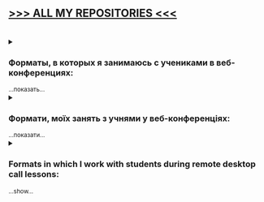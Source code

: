 ## [>>>  ALL MY REPOSITORIES  <<<](https://unibreakfast.github.io/)

<br>
<details>
  <summary> <h3>Форматы, в которых я занимаюсь с учениками в веб-конференциях:</h3> <sub>...показать...</sub> </summary>
  
  <ul>
    <li>введение, советы по изучению, рекомендации материалов</li>
    <li>ответы на вопросы, с которыми ученик пришёл</li>
    <li>пояснение тем - отдельных или по порядку</li>
    <li>решение задачек, придумывание нужных на ходу</li>
    <li>написание и разбор механики реализации типовых компонентов</li>
    <li>написание тестовых заданий работодателей</li>
    <li>парное программирование</li>
    <li>прохождение учебников вместе</li>
    <li>поддержка в прохождении интерактивных обучающих сайтов</li>
    <li>помощь в написании своих проектов</li>
    <li>вёрстка макетов с подсказками</li>
    <li>код-ревью проектов учеников и не только</li>
    <li>помощь с рабочими задачами</li>
    <li>мок-собеседования (имитация реального)</li>
    <li>помощь в прохождении квалификационных тестов</li>
    <li>совместный просмотр видеокурсов с пояснениями</li>
    <li>чтение моих и чужих написанных проектов, разъясняя всё</li>
    <li>проектирование приложений (архитектура, данные, интерфейсы)</li>
    <li>написание казуальных игрушек (змейки, тетрисы, сапёры и т.п.)</li>
    <li>групповой урок в формате перевёрнутого класса</li>
    <li>лайв-кодинг (пишу что-то при учениках с комментариями по ходу)</li>
    <li>передача навыков продвинутого пользования основными инструментами разработки</li>
    <li>карьерное консультирование, мотивация, коучинг, психологическая поддержка</li>
  </ul>

</details>
<details>
  <summary> <h3>Формати, моїх занять з учнями у веб-конференціях:</h3> <sub>...показати...</sub> </summary>
  
  <ul>
    <li>Початок, поради у навчанні, рекомендовані матеріали</li>
    <li>відповіді на питання, з якими учень прийшов</li>
    <li>пояснення тем - окремих або по порядку</li>
    <li>вирішення завдань, вигадування потрібних власних на ходу</li>
    <li>написання та розбір механіки реалізації типових компонентів</li>
    <li>написання тестових завдань роботодавців</li>
    <li>парне програмування</li>
    <li>проходження підручників разом</li>
    <li>підтримка проходження інтерактивних навчальних сайтів</li>
    <li>допомога у написанні своїх проектів</li>
    <li>верстка макетів із підказками</li>
    <li>код-рев'ю проектів учнів і не тільки</li>
    <li>допомога з робочими задачами</li>
    <li>мок-співбесіда (імітація реальної)</li>
    <li>допомога у проходженні кваліфікаційних тестів</li>
    <li>спільний перегляд відеокурсів з поясненнями</li>
    <li>читання моїх та чужих вже написаних проектів, роз'яснюючи все</li>
    <li>проектування програм (архітектура, дані, інтерфейси)</li>
    <li>написання казуальних ігор (змійки, тетріси, сапери тощо)</li>
    <li>груповий урок у форматі перевернутого класу</li>
    <li>лайв-кодинг (пишу щось при учнях з коментарями по ходу)</li>
    <li>передача поглиблених навичок користування основними інструментами розробки</li>
    <li>кар'єрне консультування, мотивація, коучинг, психологічна підтримка</li>
  </ul>

</details>
<details>
  <summary><h3>Formats in which I work with students during remote desktop call lessons:</h3> <sub>...show...</sub> </summary>
  
  <ul>
    <li>introduction, study tips, material recommendations</li>
    <li>answers to the questions the student came with</li>
    <li>explanation of topics - singlular or sequential</li>
    <li>solving algorithmic tasks (kata), inventing the right ones on the go</li>
    <li>writing generic component proofs of concepts</li>
    <li>writing test tasks given by employers</li>
    <li>pair programming</li>
    <li>walking through tutorials together</li>
    <li>support in completing interactive learning sites</li>
    <li>help with writing own projects</li>
    <li>building site layouts from design, with hints and explanations</li>
    <li>code review for projects done by students</li>
    <li>help with work tasks</li>
    <li>mock interviews (imitation of a real one)</li>
    <li>assistance with qualification tests</li>
    <li>going through video courses together</li>
    <li>reading prewritten code, explaining everything I can</li>
    <li>application design (architecture, data, interfaces)</li>
    <li>writing casual games (snake, tetris, sapper, etc.)</li>
    <li>group flipped class</li>
    <li>live coding (I code in front of students with comments along the way)</li>
    <li>transfer of skills of advanced use of the prime development apps and tools</li>
    <li>career counseling, motivation, coaching, psychological support</li>
  </ul>

</details>
